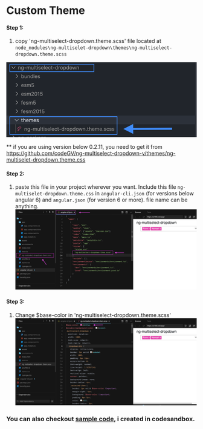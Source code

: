 # Custom Theme

#### Step 1:

1. copy 'ng-multiselect-dropdown.theme.scss' file located at `node_modules\ng-multiselet-dropdown\themes\ng-multiselect-dropdown.theme.scss`
<img src="Screenshots/theme-step-1.png" width="700">

** if you are using version below 0.2.11, you need to get it from https://github.com/codeGV/ng-multiselect-dropdown-v/themes/ng-multiselet-dropdown.theme.css


#### Step 2:
1. paste this file in your project wherever you want. Include this file `ng-multiselet-dropdown.theme.css` in `angular-cli.json` (for versions below angular 6) and `angular.json` (for version 6 or more). file name can be anything.
![](Screenshots/theme-step-2.png)


#### Step 3:
1. Change $base-color in 'ng-multiselect-dropdown.theme.scss'
![](Screenshots/theme-step-3.png)


### You can also checkout [sample code](https://codesandbox.io/s/custom-theme-p1556), i created in codesandbox.
